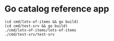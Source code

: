 # Go catalog reference app

```
(cd cmd/lots-of-items && go build)
(cd cmd/test-srv && go build)
./cmd/lots-of-items/lots-of-items
./cmd/test-srv/test-srv
```
